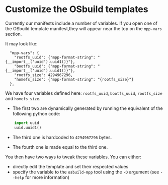 # Customize the OSbuild templates

Currently our manifests include a number of variables. If you open one of the
OSbuild template manifest,they will appear near the top on the `mpp-vars` section.

It may look like:
```
  "mpp-vars": {
    "rootfs_uuid": {"mpp-format-string": "{__import__('uuid').uuid1()}"},
    "bootfs_uuid": {"mpp-format-string": "{__import__('uuid').uuid1()}"},
    "rootfs_size": 4294967296,
    "homefs_size": {"mpp-format-string": "{rootfs_size}"}
  },
```

We have four variables defined here: `rootfs_uuid`, `bootfs_uuid`, `rootfs_size`
and `homefs_size`.

* The first two are dynamically generated by running the equivalent of the following
  python code:

```python
    import uuid
    uuid.uuid1()
```

* The third one is hardcoded to `4294967296` bytes.

* The fourth one is made equal to the third one.


You then have two ways to tweak these variables. You can either:
* directly edit the template and set their respected values
* specify the variable to the `osbuild-mpp` tool using the `-D` argument
  (see `--help` for more information)
